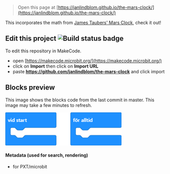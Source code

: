 
> Open this page at [https://janlindblom.github.io/the-mars-clock/](https://janlindblom.github.io/the-mars-clock/)

This incorporates the math from [James Taubers' Mars Clock](https://jtauber.github.io/mars-clock/), check it out!

## Edit this project ![Build status badge](https://github.com/janlindblom/the-mars-clock/workflows/MakeCode/badge.svg)

To edit this repository in MakeCode.

* open [https://makecode.microbit.org/](https://makecode.microbit.org/)
* click on **Import** then click on **Import URL**
* paste **https://github.com/janlindblom/the-mars-clock** and click import

## Blocks preview

This image shows the blocks code from the last commit in master.
This image may take a few minutes to refresh.

![A rendered view of the blocks](https://github.com/janlindblom/the-mars-clock/raw/master/.github/makecode/blocks.png)

#### Metadata (used for search, rendering)

* for PXT/microbit
<script src="https://makecode.com/gh-pages-embed.js"></script><script>makeCodeRender("{{ site.makecode.home_url }}", "{{ site.github.owner_name }}/{{ site.github.repository_name }}");</script>

